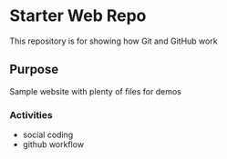 # Starter Web Repo

This repository is for showing how Git and GitHub work

## Purpose

Sample website with plenty of files for demos

### Activities

- social coding
- github workflow
